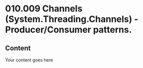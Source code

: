 ﻿# 010.009 Channels (System.Threading.Channels) - Producer/Consumer patterns.

## Content
Your content goes here
